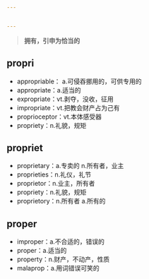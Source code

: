 ```yaml
---


---
```


<blockquote>
<p><strong>拥有，引申为恰当的</strong></p>
</blockquote>
<h2 id="propri">propri</h2>
<ul>
<li>appropriable： a.可侵吞挪用的，可供专用的</li>
<li>appropriate：a.适当的</li>
<li>expropriate：vt.剥夺，没收，征用</li>
<li>impropriate：vt.把教会财产占为己有</li>
<li>proprioceptor：vt.本体感受器</li>
<li>propriety：n.礼貌，规矩</li>
</ul>
<h2 id="propriet">propriet</h2>
<ul>
<li>proprietary：a.专卖的 n.所有者，业主</li>
<li>proprieties：n.礼仪，礼节</li>
<li>proprietor：n.业主，所有者</li>
<li>propriety：n.礼貌，规矩</li>
<li>proprietory：n.所有者 a.所有的</li>
</ul>
<h2 id="proper">proper</h2>
<ul>
<li>improper：a.不合适的，错误的</li>
<li>proper：a.适当的</li>
<li>property：n.财产，不动产，性质</li>
<li>malaprop：a.用词错误可笑的</li>
</ul>


